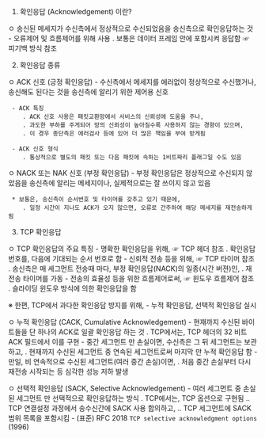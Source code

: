 
1. 확인응답 (Acknowledgement) 이란?

  ㅇ 송신된 메세지가 수신측에서 정상적으로 수신되었음을 송신측으로 확인응답하는 것
     - 오류제어 및 흐름제어를 위해 사용
        . 보통은 데이터 프레임 안에 포함시켜 응답함  ☞ 피기백 방식 참조


2. 확인응답 종류

  ㅇ ACK 신호 (긍정 확인응답)
     - 수신측에서 메세지를 에러없이 정상적으로 수신했거나, 송신해도 된다는 것을
       송신측에 알리기 위한 제어용 신호

     - ACK 특징
        . ACK 신호 사용은 패킷교환망에서 서비스의 신뢰성에 도움을 주나, 
        . 과도한 부하를 주게되어 망의 신뢰성이 높아질수록 사용하지 않는 경향이 있으며, 
        . 이 경우 종단측은 에러검사 등에 있어 더 많은 책임을 부여 받게됨
  
     - ACK 신호 형식
        . 통상적으로 별도의 패킷 또는 다음 패킷에 속하는 1비트짜리 플래그일 수도 있음 

  ㅇ NACK 또는 NAK 신호 (부정 확인응답)
     - 부정 확인응답은 정상적으로 수신되지 않았음을 송신측에 알리는 메세지이나, 
       실제적으로는 잘 쓰이지 않고 있음

     * 보통은, 송신측이 순서번호 및 타이머를 갖추고 있기 때문에,
        . 일정 시간이 지나도 ACK가 오지 않으면, 오류로 간주하여 해당 메세지를 재전송하게 됨


3. TCP 확인응답

  ㅇ TCP 확인응답의 주요 특징
     - 명확한 확인응답을 위해,                                    ☞ TCP 헤더 참조
        . 확인응답 번호를, 다음에 기대되는 순서 번호로 함
     - 신뢰적 전송 등을 위해,                                     ☞ TCP 타이머 참조
        . 송신측은 매 세그먼트 전송때 마다, 부정 확인응답(NACK)의 일종(시간 버젼)인,
        . 재전송 타이머를 가동
     - 전송의 효율성 등을 위한 흐름제어로써,                      ☞ 윈도우 흐름제어 참조
        . 슬라이딩 윈도우 방식에 의한 확인응답을 함


  ※ 한편, TCP에서 과다한 확인응답 방지를 위해,
     - 누적 확인응답, 선택적 확인응답 실시

  ㅇ 누적 확인응답 (CACK, Cumulative Acknowledgement)
     - 현재까지 수신된 바이트들을 단 하나의 ACK로 일괄 확인응답 하는 것
        . TCP에서는, TCP 헤더의 32 비트 ACK 필드에서 이를 구현 
     - 중간 세그먼트 만 손실이면, 수신측은 그 뒤 세그먼트는 보관하고,
        . 현재까지 수신된 세그먼트 중 연속된 세그먼트로써 마지막 만 누적 확인응답 함
     - 만일, 비 연속적으로 수신된 세그먼트(여러 중간 손실)이면,
        . 처음 중간 손실부터 다시 재전송 시작되는 등 심각한 성능 저하 발생

  ㅇ 선택적 확인응답 (SACK, Selective Acknowledgement)
     - 여러 세그먼트 중 손실된 세그먼트 만 선택적으로 확인응답하는 방식
        . TCP에서는, TCP 옵션으로 구현됨
           .. TCP 연결설정 과정에서 송수신간에 SACK 사용 합의하고, 
           .. TCP 세그먼트에 SACK 범위 목록을 포함시킴
     - (표준) RFC 2018 `TCP selective acknowledgment options` (1996)

